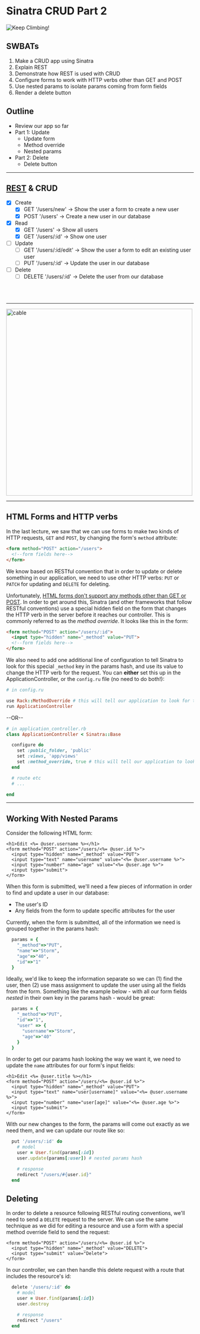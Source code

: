 Sinatra CRUD Part 2
===

![Keep Climbing!](pics/keep-going.jpg)

## SWBATs
1. Make a CRUD app using Sinatra
2. Explain REST
3. Demonstrate how REST is used with CRUD
4. Configure forms to work with HTTP verbs other than GET and POST
5. Use nested params to isolate params coming from form fields
6. Render a delete button


## Outline
- Review our app so far
- Part 1: Update
  - Update form
  - Method override
  - Nested params
- Part 2: Delete
  - Delete button

___

## [REST](http://www.restular.com/) & CRUD
- [x] Create
  - [x] GET '/users/new' -> Show the user a form to create a new user
  - [x] POST '/users' -> Create a new user in our database
- [x] Read
  - [x] GET '/users' -> Show all users
  - [x] GET '/users/:id' -> Show one user
- [ ] Update
  - [ ] GET '/users/:id/edit' -> Show the user a form to edit an existing user user
  - [ ] PUT '/users/:id' -> Update the user in our database
- [ ] Delete
  - [ ] DELETE '/users/:id' -> Delete the user from our database

<br>
<br>

____

<!-- ![Keep going!](pics/lookathowfaryouvecome.png) -->
<img src="pics/lookathowfaryouvecome.png" alt="cable" width="500"/>

___

## HTML Forms and HTTP verbs

In the last lecture, we saw that we can use forms to make two kinds of HTTP requests, `GET` and `POST`, by changing the form's `method` attribute:

```html
<form method="POST" action="/users">
  <!--form fields here-->
</form>
```

We know based on RESTful convention that in order to update or delete something in our application, we need to use other HTTP verbs: `PUT` or `PATCH` for updating and `DELETE` for deleting. 

Unfortunately, [HTML forms don't support any methods other than GET or POST](https://developer.mozilla.org/en-US/docs/Web/HTML/Element/form#attr-method). In order to get around this, Sinatra (and other frameworks that follow RESTful conventions) use a special hidden field on the form that changes the HTTP verb in the server before it reaches our controller. This is commonly referred to as the *method override*. It looks like this in the form:

```html
<form method="POST" action="/users/:id">
  <input type="hidden" name="_method" value="PUT">
  <!--form fields here-->
</form>
```

We also need to add one additional line of configuration to tell Sinatra to look for this special `_method` key in the params hash, and use its value to change the HTTP verb for the request. You can **either** set this up in the ApplicationController, or the `config.ru` file (no need to do both!):


```rb
# in config.ru

use Rack::MethodOverride # this will tell our application to look for the _method key in params
run ApplicationController

```

--OR--

```rb
# in application_controller.rb
class ApplicationController < Sinatra::Base

  configure do
    set :public_folder, 'public'
    set :views, 'app/views'
    set :method_override, true # this will tell our application to look for the _method key in params
  end

  # route etc
  # ...

end
```

___

## Working With Nested Params

Consider the following HTML form:

```erb
<h1>Edit <%= @user.username %></h1>
<form method="POST" action="/users/<%= @user.id %>">
  <input type="hidden" name="_method" value="PUT">
  <input type="text" name="username" value="<%= @user.username %>">
  <input type="number" name="age" value="<%= @user.age %>">
  <input type="submit">
</form>
```

When this form is submitted, we'll need a few pieces of information in order to find and update a user in our database: 
- The user's ID
- Any fields from the form to update specific attributes for the user

Currently, when the form is submitted, all of the information we need is grouped together in the params hash:

```rb
  params = {
    "_method"=>"PUT",
    "name"=>"Storm",
    "age"=>"40",
    "id"=>"1"
  }
```
Ideally, we'd like to keep the information separate so we can (1) find the user, then (2) use mass assignment to update the user using all the fields from the form. Something like the example below - with all our form fields _nested_ in their own key in the params hash - would be great:

```rb
  params = {
    "_method"=>"PUT",
    "id"=>"1",
    "user" => {
      "username"=>"Storm",
      "age"=>"40"
    }
  }
```

In order to get our params hash looking the way we want it, we need to update the `name` attributes for our form's input fields:

```erb
<h1>Edit <%= @user.title %></h1>
<form method="POST" action="/users/<%= @user.id %>">
  <input type="hidden" name="_method" value="PUT">
  <input type="text" name="user[username]" value="<%= @user.username %>">
  <input type="number" name="user[age]" value="<%= @user.age %>">
  <input type="submit">
</form>
```

With our new changes to the form, the params will come out exactly as we need them, and we can update our route like so:

```rb
  put '/users/:id' do
    # model
    user = User.find(params[:id])
    user.update(params[:user]) # nested params hash

    # response
    redirect "/users/#{user.id}"
  end
```

## Deleting

In order to delete a resource following RESTful routing conventions, we'll need to send a `DELETE` request to the server. We can use the same technique as we did for editing a resource and use a form with a special method override field to send the request:

```erb
<form method="POST" action="/users/<%= @user.id %>">
  <input type="hidden" name="_method" value="DELETE">
  <input type="submit" value="Delete">
</form>
```

In our controller, we can then handle this delete request with a route that includes the resource's id:

```rb
  delete '/users/:id' do
    # model
    user = User.find(params[:id])
    user.destroy

    # response
    redirect "/users"
  end
```
